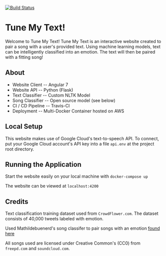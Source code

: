 [![Build Status](https://travis-ci.com/dennystasaski/TuneText.svg?branch=master)](https://travis-ci.com/dennystasaski/TuneText)

# Tune My Text!
Welcome to Tune My Text!  Tune My Text is an interactive website created to pair a song with a user's provided text.  Using machine learning models, text can be intelligently classified into an emotion.  The text will then be paired with a fitting song!

## About
* Website Client -- Angular 7
* Website API -- Python (Flask)
* Text Classifier -- Custom NLTK Model
* Song Classifier -- Open source model (see below)
* CI / CD Pipeline -- Travis-CI
* Deployment -- Multi-Docker Container hosted on AWS

## Local Setup
This website makes use of Google Cloud's text-to-speech API.  To connect, put your Google Cloud account's API key into a file `api.env` at the project root directory.

## Running the Application
Start the website easily on your local machine with `docker-compose up`

The website can be viewed at `localhost:4200`

## Credits
Text classification training dataset used from `CrowdFlower.com`.  The dataset consists of 40,000 tweets labeled with emotion.

Used Mathildebuenerd's song classifer to pair songs with an emotion [found here](https://github.com/mathildebuenerd/music-emotion-classifier)

All songs used are licensed under Creative Common's (CC0) from `freepd.com` and `soundcloud.com`.


